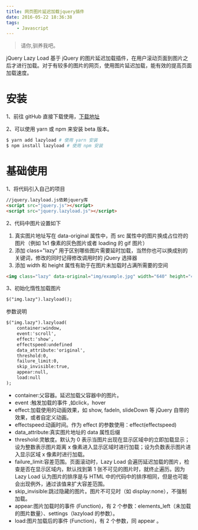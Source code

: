 ```yaml
---
title: 网页图片延迟加载jquery插件
date: 2016-05-22 18:36:38
tags:
    - Javascript
---
```


> 请你,驯养我吧。

jQuery Lazy Load 基于 jQuery 的图片延迟加载插件，在用户滚动页面到图片之后才进行加载。对于有较多的图片的网页，使用图片延迟加载，能有效的提高页面加载速度。

<!-- more -->

# 安装

1、前往 gitHub 直接下载使用，[下载地址](https://github.com/tuupola/jquery_lazyload/)

2、可以使用 yarn 或 npm 来安装 beta 版本。
``` bash
$ yarn add lazyload # 使用 yarn 安装
$ npm install lazyload # 使用 npm 安装
```

# 基础使用

1、将代码引入自己的项目
``` html
//jquery.lazyload.js依赖jquery库
<script src="jquery.js"></script>
<script src="jquery.lazyload.js"></script>
```
2、代码中图片设置如下

1. 真实图片地址写在 data-original 属性中，而 src 属性中的图片换成占位符的图片（例如 1x1 像素的灰色图片或者 loading 的 gif 图片）
2. 添加 class="lazy" 用于区别哪些图片需要延时加载，当然你也可以换成别的关键词，修改的同时记得修改调用时的 jQuery 选择器
3. 添加 width 和 height 属性有助于在图片未加载时占满所需要的空间
``` html
<img class="lazy" data-original="img/example.jpg" width="640" height="480">
```

3、初始化惰性加载图片

``` html
$("img.lazy").lazyload();
```

参数说明
``` html
$("img.lazy").lazyload(
    container:window,
    event:'scroll',
    effect:'show',
    effectspeed:undefined
    data_attribute:'original',
    threshold:0,
    failure_limit:0,
    skip_invisible:true,
    appear:null,
    load:null
);
```

* container:父容器。延迟加载父容器中的图片。
* event	:触发加载的事件 ,如click，hover
* effect:加载使用的动画效果，如 show, fadeIn, slideDown 等 jQuery 自带的效果，或者自定义动画。
* effectspeed:动画时间。作为 effect 的参数使用：effect(effectspeed)
* data_attribute:真实图片地址的 data 属性后缀
* threshold:灵敏度。默认为 0 表示当图片出现在显示区域中的立即加载显示；设为整数表示图片距离 x 像素进入显示区域时进行加载；设为负数表示图片进入显示区域 x 像素时进行加载。
* failure_limit:容差范围。页面滚动时，Lazy Load 会遍历延迟加载的图片，检查是否在显示区域内，默认找到第 1 张不可见的图片时，就终止遍历。因为 Lazy Load 认为图片的排序是与 HTML 中的代码中的排序相同，但是也可能会出现例外，通过该值来扩大容差范围。
* skip_invisible:跳过隐藏的图片。图片不可见时（如 display:none），不强制加载。
* appear:图片加载时的事件 (Function)，有 2 个参数：elements_left（未加载的图片数量）、settings（lazyload 的参数）。
* load:图片加载后的事件 (Function)，有 2 个参数，同 appear 。
